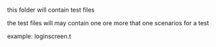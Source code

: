 this folder will contain test files

the test files will may contain one ore more that one scenarios for a test

example:
	loginscreen.t